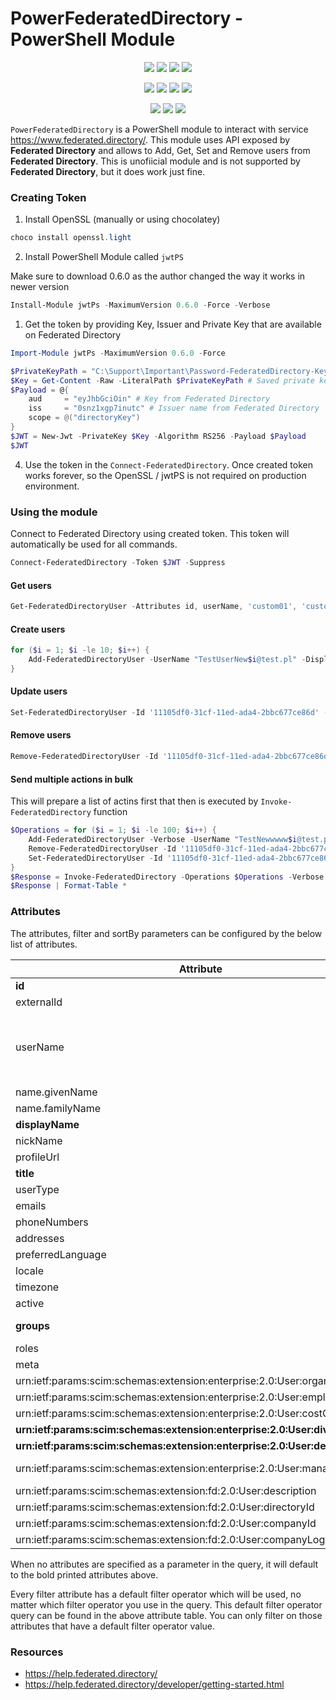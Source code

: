 ﻿# PowerFederatedDirectory - PowerShell Module

<p align="center">
  <a href="https://dev.azure.com/evotecpl/PowerFederatedDirectory/_build/results?buildId=latest"><img src="https://img.shields.io/azure-devops/build/evotecpl/39c74615-8f34-4af0-a835-68dc33f9214f/14?label=Azure%20Pipelines&style=flat-square"></a>
  <a href="https://www.powershellgallery.com/packages/PowerFederatedDirectory"><img src="https://img.shields.io/powershellgallery/v/PowerFederatedDirectory.svg?style=flat-square"></a>
  <a href="https://www.powershellgallery.com/packages/PowerFederatedDirectory"><img src="https://img.shields.io/powershellgallery/vpre/PowerFederatedDirectory.svg?label=powershell%20gallery%20preview&colorB=yellow&style=flat-square"></a>
  <a href="https://github.com/EvotecIT/PowerFederatedDirectory"><img src="https://img.shields.io/github/license/EvotecIT/PowerFederatedDirectory.svg?style=flat-square"></a>
</p>

<p align="center">
  <a href="https://www.powershellgallery.com/packages/PowerFederatedDirectory"><img src="https://img.shields.io/powershellgallery/p/PowerFederatedDirectory.svg?style=flat-square"></a>
  <a href="https://github.com/EvotecIT/PowerFederatedDirectory"><img src="https://img.shields.io/github/languages/top/evotecit/PowerFederatedDirectory.svg?style=flat-square"></a>
  <a href="https://github.com/EvotecIT/PowerFederatedDirectory"><img src="https://img.shields.io/github/languages/code-size/evotecit/PowerFederatedDirectory.svg?style=flat-square"></a>
  <a href="https://www.powershellgallery.com/packages/PowerFederatedDirectory"><img src="https://img.shields.io/powershellgallery/dt/PowerFederatedDirectory.svg?style=flat-square"></a>
</p>

<p align="center">
  <a href="https://twitter.com/PrzemyslawKlys"><img src="https://img.shields.io/twitter/follow/PrzemyslawKlys.svg?label=Twitter%20%40PrzemyslawKlys&style=flat-square&logo=twitter"></a>
  <a href="https://evotec.xyz/hub"><img src="https://img.shields.io/badge/Blog-evotec.xyz-2A6496.svg?style=flat-square"></a>
  <a href="https://www.linkedin.com/in/pklys"><img src="https://img.shields.io/badge/LinkedIn-pklys-0077B5.svg?logo=LinkedIn&style=flat-square"></a>
</p>

`PowerFederatedDirectory` is a PowerShell module to interact with service https://www.federated.directory/. This module uses API exposed by **Federated Directory** and allows to Add, Get, Set and Remove users from **Federated Directory**.
This is unofiicial module and is not supported by **Federated Directory**, but it does work just fine.

### Creating Token

1. Install OpenSSL (manually or using chocolatey)

```powershell
choco install openssl.light
```


2. Install PowerShell Module called `jwtPS`

Make sure to download 0.6.0 as the author changed the way it works in newer version

```powershell
Install-Module jwtPs -MaximumVersion 0.6.0 -Force -Verbose
```

1. Get the token by providing Key, Issuer and Private Key that are available on Federated Directory

```powershell
Import-Module jwtPs -MaximumVersion 0.6.0 -Force

$PrivateKeyPath = "C:\Support\Important\Password-FederatedDirectory-Key.txt"
$Key = Get-Content -Raw -LiteralPath $PrivateKeyPath # Saved private key from Federated Directory
$Payload = @{
    aud     = "eyJhbGciOin" # Key from Federated Directory
    iss     = "0snz1xgp7inutc" # Issuer name from Federated Directory
    scope = @("directoryKey")
}
$JWT = New-Jwt -PrivateKey $Key -Algorithm RS256 -Payload $Payload
$JWT
```

4. Use the token in the `Connect-FederatedDirectory`. Once created token works forever, so the OpenSSL / jwtPS is not required on production environment.

### Using the module

Connect to Federated Directory using created token. This token will automatically be used for all commands.

```powershell
Connect-FederatedDirectory -Token $JWT -Suppress
```

#### Get users

```powershell
Get-FederatedDirectoryUser -Attributes id, userName, 'custom01', 'custom02', 'employeeNumber' -Verbose | Format-Table *
```

#### Create users

```powershell
for ($i = 1; $i -le 10; $i++) {
    Add-FederatedDirectoryUser -UserName "TestUserNew$i@test.pl" -DisplayName "TestUserNew$i" -Suppress
}
```

#### Update users

```powershell
Set-FederatedDirectoryUser -Id '11105df0-31cf-11ed-ada4-2bbc677ce86d' -DisplayName 'New name' -FamilyName 'New namme' -EmailAddressHome 'test@evo.pl' -PhoneNumberHome '50246000' -Verbose -Custom01 'test123' -Action Update
```

#### Remove users

```powershell
Remove-FederatedDirectoryUser -Id '11105df0-31cf-11ed-ada4-2bbc677ce86d' -Verbose
```

#### Send multiple actions in bulk

This will prepare a list of actins first that then is executed by `Invoke-FederatedDirectory` function

```powershell
$Operations = for ($i = 1; $i -le 100; $i++) {
    Add-FederatedDirectoryUser -Verbose -UserName "TestNewwwww$i@test.pl" -DisplayName "TestUserNew$i" -ManagerDisplayName 'TestUser' -FamilyName 'Kłys' -GivenName 'Przemysłąw' -BulkProcessing
    Remove-FederatedDirectoryUser -Id '11105df0-31cf-11ed-ada4-2bbc677ce86d' -Verbose -BulkProcessing
    Set-FederatedDirectoryUser -Id '11105df0-31cf-11ed-ada4-2bbc677ce86d' -DisplayName 'New name' -FamilyName 'New namme' -EmailAddressHome 'test@evo.pl' -PhoneNumberHome '50246000' -Verbose -Custom01 'test123' -Action Update -BulkProcessing
}
$Response = Invoke-FederatedDirectory -Operations $Operations -Verbose -WhatIf
$Response | Format-Table *
```

### Attributes

The attributes, filter and sortBy parameters can be configured by the below list of attributes.

| Attribute                                                                 | Filter operator         |
| ------------------------------------------------------------------------- | ----------------------- |
| **id**                                                                    | eq                      |
| externalId                                                                | eq                      |
|                                                                           | co (admin only)         |
| userName                                                                  | eq                      |
|                                                                           | co (admin only)         |
| name.givenName                                                            |                         |
| name.familyName                                                           |                         |
| **displayName**                                                           | co                      |
| nickName                                                                  |                         |
| profileUrl                                                                |                         |
| **title**                                                                 | co                      |
| userType                                                                  |                         |
| emails                                                                    |                         |
| phoneNumbers                                                              |                         |
| addresses                                                                 |                         |
| preferredLanguage                                                         |                         |
| locale                                                                    |                         |
| timezone                                                                  |                         |
| active                                                                    |                         |
| **groups**                                                                | eq (group members only) |
| roles                                                                     |                         |
| meta                                                                      |                         |
| urn:ietf:params:scim:schemas:extension:enterprise:2.0:User:organization   |                         |
| urn:ietf:params:scim:schemas:extension:enterprise:2.0:User:employeeNumber |                         |
| urn:ietf:params:scim:schemas:extension:enterprise:2.0:User:costCenter     |                         |
| **urn:ietf:params:scim:schemas:extension:enterprise:2.0:User:division**   | co                      |
| **urn:ietf:params:scim:schemas:extension:enterprise:2.0:User:department** | co                      |
| urn:ietf:params:scim:schemas:extension:enterprise:2.0:User:manager        | eq (use manager.value)  |
| urn:ietf:params:scim:schemas:extension:fd:2.0:User:description            |                         |
| urn:ietf:params:scim:schemas:extension:fd:2.0:User:directoryId            | eq                      |
| urn:ietf:params:scim:schemas:extension:fd:2.0:User:companyId              | eq                      |
| urn:ietf:params:scim:schemas:extension:fd:2.0:User:companyLogos           |

When no attributes are specified as a parameter in the query, it will default to the bold printed attributes above.

Every filter attribute has a default filter operator which will be used, no matter which filter operator you use in the query. This default filter operator query can be found in the above attribute table. You can only filter on those attributes that have a default filter operator value.

### Resources

- https://help.federated.directory/
- https://help.federated.directory/developer/getting-started.html
